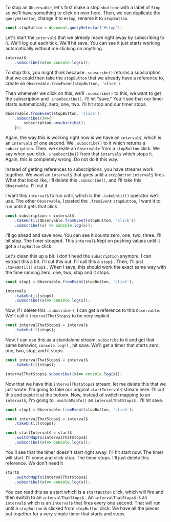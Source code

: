 To stop an `Observable`, let's first make a stop `<button>` with a label of `Stop` so we'll have something to click on over here. Then, we can duplicate the `querySelector`, change it to `#stop`, rename it to `stopButton`.

```javascript
const stopButton = document.querySelector('#stop');
```

Let's start the `interval$` that we already made right away by subscribing to it. We'll log out each tick. We'll hit save. You can see it just starts working automatically without me clicking on anything.

```javascript
interval$
	.subscribe((x)=> console.log(x));
```

To stop this, you might think because `.subscribe()` returns a subscription that we could then take the `stopButton` that we already have a reference to, create an `Observable.fromEvent(stopButton, 'click')`.

Then whenever we click on this, we'll `.subscribe()` to this, we want to get the subscription and `.unsubscribe()`. I'll hit "save." You'll see that our timer starts automatically, zero, one, two. I'll hit stop and our timer stops.

```javascript
Observable.fromEvent(stopButton, 'click')
	.subscribe(()=>{
		subscription.unsubscribe();
	});
```

Again, the way this is working right now is we have an `interval$`, which is an `interval$` of one second. We `.subscribe()` to it which returns a `subscription`. Then, we create an `Observable` from a `stopButton` click. We say when you click `.unsubscribe()` from that `interval$` which stops it. Again, this is completely wrong. Do not do it this way.

Instead of getting references to subscriptions, you have streams work together. We want an `interval$` that goes until a `stopButton` `interval$` fires. What that looks like, I'll delete this `.subscribe()`, and I'll take this `Observable`. I'll cut it.

I want this `interval$` to run until, which is the `.takeUntil()` operator we'll use. The other `Observable`, I pasted the `.fromEvent` `stopButton`, I want it to run until it gets that click.

```javascript
const subscription = interval$
	.takeUntil(Observable.fromEvent(stopButton, 'click'))
	.subscribe((x) => console.log(x));
```

I'll go ahead and save now. You can see it counts zero, one, two, three. I'll hit stop. The timer stopped. This `interval$` kept on pushing values until it got a `stopButton` click.

Let's clean this up a bit. I don't need the `subscription` anymore. I can extract this a bit. I'll cut this out. I'll call this a `stop$` . Then, I'll just `.takeUntil()` `stop$` . When I save, this should work the exact same way with the time running zero, one, two, stop and it stops.

```javascript
const stop$ = Observable.fromEvent(stopButton, 'click');

interval$
	.takeUntil(stop$)
	.subscribe((x)=> console.log(x));
```

Now, if I delete this `.subscribe()`, I can get a reference to this `Observable`. We'll call it `intervalThatStops$`  to be very explicit.

```javascript
const intervalThatStops$ = interval$
	.takeUntil(stop$);
```

Now, I can use this as a standalone stream. `subscribe`  to it and get that same behavior, `console.log()` , hit save. We'll get a timer that starts zero, one, two, stop, and it stops.

```javascript
const intervalThatStops$ = interval$
	.takeUntil(stop$);

intervalThatStops$.subscribe((x)=> console.log(x));
```

Now that we have this `intervalThatStops$`  stream, let me delete this that we just wrote. I'm going to take our original `startInterval$`  stream here. I'll cut this and paste it at the bottom. Now, instead of switch mapping to an `interval$`, I'm going to `.switchMapTo()` an `intervalThatStops$` . I'll hit save.

```javascript
const stop$ = Observable.fromEvent(stopButton, 'click');

const intervalThatStops$ = interval$
	.takeUntil(stop$);

const startInterval$ = start$
	.switchMapTo(intervalThatStops$)
	.subscribe((x)=> console.log(x));
```

You'll see that the timer doesn't start right away. I'll hit start now. The timer will start. I'll come and click stop. The timer stops. I'll just delete this reference. We don't need it

```javascript
start$
	.switchMapTo(intervalThatStops$)
	.subscribe((x)=> console.log(x));
```

You can read this as a start which is a `startButton`  click, which will fire and then switch to an `intervalThatStops$` . An `intervalThatStops$`  is an `interval$` which is an `interval$` that fires every one second. That will run until a `stopButton` is clicked from `stopButton` click. We have all the pieces put together for a very simple timer that starts and stops.